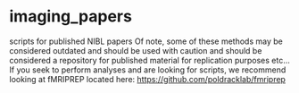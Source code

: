 # imaging_papers
scripts for published NIBL papers
Of note, some of these methods may be considered outdated and should be used with caution and should be considered a repository for published material for replication purposes etc... If you seek to perform analyses and are looking for scripts, we recommend looking at fMRIPREP located here: https://github.com/poldracklab/fmriprep
